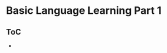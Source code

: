 <!--
Filename: 	note.md
Project: 	/Users/shume/Developer/zho/BasicLanguageLearningPart1
Author: 	shumez <https://github.com/shumez>
Created: 	2019-04-29 17:16:4
Modified: 	2019-04-29 17:18:35
-----
Copyright (c) 2019 shumez
-->

# Basic Language Learning Part 1

## ToC

* [](#)
    [](#)


## 




##

<!-- ref -->

<!-- fig -->

<!-- <style type="text/css">
	img{width: 51%; float: right;}
</style> -->
